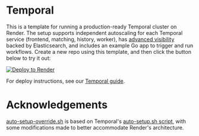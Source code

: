 # Temporal 

This is a template for running a production-ready Temporal cluster on Render. The setup supports independent autoscaling for each Temporal service (frontend, matching, history, worker), has [advanced visibility](https://docs.temporal.io/docs/content/what-is-advanced-visibility/) backed by Elasticsearch, and includes an example Go app to trigger and run workflows. Create a new repo using this template, and then click the button below to try it out:

[![Deploy to Render](https://render.com/images/deploy-to-render-button.svg)](https://render.com/deploy)

For deploy instructions, see our [Temporal guide](https://render.com/docs/deploy-temporal).

# Acknowledgements

[auto-setup-override.sh](temporal-cluster/server/auto-setup/auto-setup-override.sh) is based on Temporal's [auto-setup.sh script](https://github.com/temporalio/temporal/blob/077d39c775/docker/auto-setup.sh), with some modifications made to better accommodate Render's architecture.
